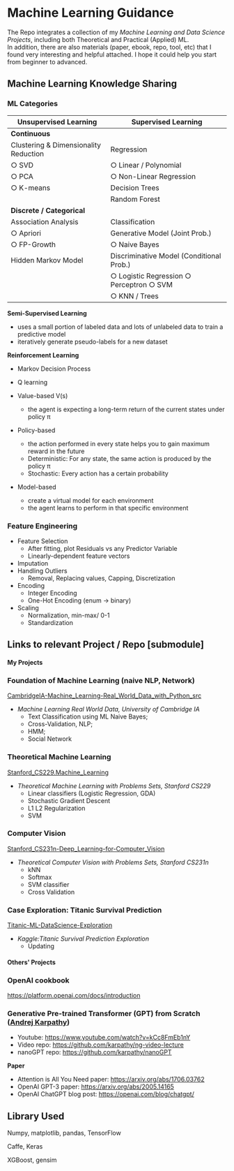 # Machine Learning Guidance

The Repo integrates a collection of my *Machine Learning and Data Science Projects*, including both Theoretical and Practical (Applied) ML.   
In addition, there are also materials (paper, ebook, repo, tool, etc) that I found very interesting and helpful attached. I hope it could help you start from beginner to advanced.  

## Machine Learning Knowledge Sharing

### ML Categories

| Unsupervised Learning                 | Supervised Learning                            |
| ------------------------------------- | ---------------------------------------------- |
| **Continuous**                  |                                                |
| Clustering & Dimensionality Reduction | Regression                                     |
| ○ SVD                                | ○ Linear / Polynomial                         |
| ○ PCA                                | ○ Non-Linear Regression                       |
| ○ K-means                            | Decision Trees                                 |
|                                       | Random Forest                                  |
| **Discrete / Categorical**      |                                                |
| Association Analysis                  | Classification                                 |
| ○ Apriori                            | Generative Model (Joint Prob.)                 |
| ○ FP-Growth                          | ○ Naive Bayes                                 |
| Hidden Markov Model                   | Discriminative Model (Conditional Prob.)      |
|                                       | ○ Logistic Regression   ○ Perceptron  ○ SVM |
|                                       | ○ KNN / Trees                                 |

**Semi-Supervised Learning**

- uses a small portion of labeled data and lots of unlabeled data to train a predictive model
- iteratively generate pseudo-labels for a new dataset

**Reinforcement Learning**

- Markov Decision Process
- Q learning
- Value-based           V(s)

  - the agent is expecting a long-term return of the current states under policy π
- Policy-based

  - the action performed in every state helps you to gain maximum reward in the future
  - Deterministic: For any state, the same action is produced by the policy π
  - Stochastic: Every action has a certain probability
- Model-based

  - create a virtual model for each environment
  - the agent learns to perform in that specific environment

### Feature Engineering

- Feature Selection
  - After fitting, plot Residuals vs any Predictor Variable
  - Linearly-dependent feature vectors
- Imputation
- Handling Outliers
  - Removal, Replacing values, Capping, Discretization
- Encoding
  - Integer Encoding
  - One-Hot Encoding (enum -> binary)
- Scaling
  - Normalization, min-max/ 0-1
  - Standardization

## Links to relevant Project / Repo [submodule]

#### My Projects

### Foundation of Machine Learning (naive NLP, Network)

[CambridgeIA-Machine_Learning-Real_World_Data_with_Python_src](https://github.com/PeterHUistyping/Machine_Learning-Real_World_Data)

- *Machine Learning Real World Data, University of Cambridge IA*
  - Text Classification using ML Naive Bayes;
  - Cross-Validation, NLP;
  - HMM;
  - Social Network

### Theoretical Machine Learning

[Stanford_CS229.Machine_Learning](https://github.com/PeterHUistyping/Stanford_CS229.Machine_Learning)

- *Theoretical Machine Learning with Problems Sets, Stanford CS229*
  - Linear classifiers (Logistic Regression, GDA)
  - Stochastic Gradient Descent
  - L1 L2 Regularization
  - SVM

### Computer Vision

[Stanford_CS231n-Deep_Learning-for-Computer_Vision](https://github.com/PeterHUistyping/Stanford_CS231n-Deep_Learning-for-Computer_Vision/)

- *Theoretical Computer Vision with Problems Sets, Stanford CS231n*
  - kNN
  - Softmax
  - SVM classifier
  - Cross Validation

### Case Exploration: Titanic Survival Prediction

[Titanic-ML-DataScience-Exploration](https://github.com/PeterHUistyping/Titanic-ML-DataScience-Exploration/)

- *Kaggle:Titanic Survival Prediction Exploration*
  - Updating

#### Others' Projects

### OpenAI cookbook

https://platform.openai.com/docs/introduction

### Generative Pre-trained Transformer (GPT) from Scratch ([Andrej Karpathy](https://github.com/karpathy/))

- Youtube: https://www.youtube.com/watch?v=kCc8FmEb1nY
- Video repo: https://github.com/karpathy/ng-video-lecture
- nanoGPT repo: https://github.com/karpathy/nanoGPT

**Paper**
- Attention is All You Need paper: https://arxiv.org/abs/1706.03762
- OpenAI GPT-3 paper: https://arxiv.org/abs/2005.14165
- OpenAI ChatGPT blog post: https://openai.com/blog/chatgpt/

## Library Used

Numpy, matplotlib, pandas, TensorFlow

Caffe, Keras

XGBoost, gensim
